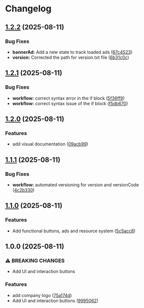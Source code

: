 # Changelog

## [1.2.2](https://github.com/alp-kurt/max-ad-implementation-unity/compare/v1.2.1...v1.2.2) (2025-08-11)


### Bug Fixes

* **bannerAd:** Add a new state to track loaded ads ([67c4523](https://github.com/alp-kurt/max-ad-implementation-unity/commit/67c4523a310b2a370dd465d1d5273f5f67452004))
* **version:** Corrected the path for version.txt file ([6b31c0c](https://github.com/alp-kurt/max-ad-implementation-unity/commit/6b31c0c2a173a29641b7514aef2bd657ddd47884))

## [1.2.1](https://github.com/alp-kurt/max-ad-implementation-unity/compare/v1.2.0...v1.2.1) (2025-08-11)


### Bug Fixes

* **workflow:** correct syntax error in the if block ([5f36ff9](https://github.com/alp-kurt/max-ad-implementation-unity/commit/5f36ff92ab53501cad5917918a76ddeb23d56c59))
* **workflow:** correct syntax issue of the if block ([f5db670](https://github.com/alp-kurt/max-ad-implementation-unity/commit/f5db670f4af5927a4cd7316bb5e0d35957029ff5))

## [1.2.0](https://github.com/alp-kurt/max-ad-implementation-unity/compare/v1.1.1...v1.2.0) (2025-08-11)


### Features

* add visual documentation ([09acb99](https://github.com/alp-kurt/max-ad-implementation-unity/commit/09acb99756dbfc518bf148a135dd814357662055))

## [1.1.1](https://github.com/alp-kurt/max-ad-implementation-unity/compare/v1.1.0...v1.1.1) (2025-08-11)


### Bug Fixes

* **workflow:** automated versioning for version and versionCode ([4c2b330](https://github.com/alp-kurt/max-ad-implementation-unity/commit/4c2b3306f68a67d3182f3fabb245efd3af2dbac7))

## [1.1.0](https://github.com/alp-kurt/max-ad-implementation-unity/compare/v1.0.0...v1.1.0) (2025-08-11)


### Features

* Add functional buttons, ads and resource system ([5c5acc8](https://github.com/alp-kurt/max-ad-implementation-unity/commit/5c5acc84c6a4aa996742d307d0e661303773c433))

## 1.0.0 (2025-08-11)


### ⚠ BREAKING CHANGES

* Add UI and interaction buttons

### Features

* add company logo ([75a174d](https://github.com/alp-kurt/max-ad-implementation-unity/commit/75a174d0f603b1919891fbebc1d20fbf1e33ed19))
* Add UI and interaction buttons ([9995062](https://github.com/alp-kurt/max-ad-implementation-unity/commit/9995062f4e6453459d0e2566ccb0b518c1ccd1a7))
